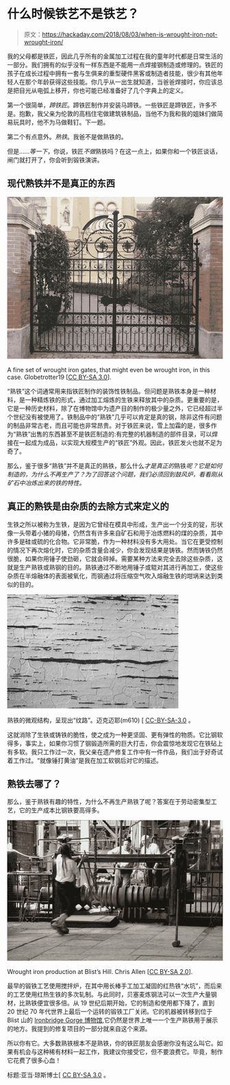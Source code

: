 # 什么时候铁艺不是铁艺？

> 原文：<https://hackaday.com/2018/08/03/when-is-wrought-iron-not-wrought-iron/>

我的父母都是铁匠，因此几乎所有的金属加工过程在我的童年时代都是日常生活的一部分。我们拥有的似乎没有一样东西是不能用一点焊接钢制造或修理的。铁匠的孩子在成长过程中拥有一套与生俱来的重型硬件黑客或制造者技能，很少有其他年轻人在那个年龄获得这些技能。你几乎从一出生就知道，当爸爸焊接时，你应该总是把目光从电弧上移开，你也可能已经准备好了几个字典上的定义。

第一个很简单，*蹄铁匠*。蹄铁匠制作并安装马蹄铁。一些铁匠是蹄铁匠，许多不是。抱歉，我父亲为伦敦的高档住宅做建筑铁制品，当他不为我和我的姐妹们做简易玩具时，他不为马做鞋钉。下一题。

第二个有点意外。*熟铁*。我爸不是做熟铁的。

但是……*等一下*，你说，铁匠*不做*熟铁吗？在这一点上，如果你和一个铁匠谈话，闸门就打开了，你会听到锻铁演讲。

## 现代熟铁并不是真正的东西

[![A fine set of wrought iron gates, that might even be wrought iron, in this case. Globetrotter19 [CC BY-SA 3.0].](img/b339bf3be0df19b618910840dd76ed63.png)](https://hackaday.com/wp-content/uploads/2018/06/1280px-county_hall_wrought_iron_gate_2017_nyc3adregyhc3a1za.jpg)

A fine set of wrought iron gates, that might even be wrought iron, in this case. Globetrotter19 [[CC BY-SA 3.0](https://commons.wikimedia.org/wiki/File:County_Hall,_wrought_iron_gate,_2017_Ny%C3%ADregyh%C3%A1za.jpg)].

“熟铁”这个词通常用来指铁匠制作的装饰性铁制品。但问题是熟铁本身是一种材料，是一种精炼铁的形式，通过加工熔炼的生铁来释放其中的杂质。更重要的是，它是一种历史材料，除了在博物馆中为遗产目的制作的极少量之外，它已经超过半个世纪没有被使用了。铁制品中的“熟铁”几乎可以肯定是真的钢，除非这件有问题的制品非常古老，而且可能也非常昂贵。对于铁匠来说，雪上加霜的是，很多作为“熟铁”出售的东西甚至不是铁匠制造的:有完整的机器制造的部件目录，可以焊接在一起成为成品，以实现大规模生产的“铁匠”外观。因此，铁匠发火也就不足为奇了。

那么，鉴于很多“熟铁”并不是真正的熟铁，那么什么*才是真正的*熟铁*呢？它是如何制造的，为什么不再生产了？为了回答这个问题，我们必须回到鼓风炉，看看刚从矿石中冶炼出来的铁的特性。*

## 真正的熟铁是由杂质的去除方式来定义的

生铁之所以被称为生铁，是因为它曾经在模具中形成，生产出一个分支的锭，形状像一头带着小猪的母猪，仍然含有许多来自矿石和用于冶炼燃料的煤的杂质，其中许多是硅或硫的化合物。它非常脆，作为一种材料没有多大用处。当它在更受控制的情况下再次熔化时，它的杂质含量会减少，你会发现结果是铸铁。然而铸铁仍然很脆，如果你用锤子使劲砸，它就会碎掉。需要某种方法来完全去除这些杂质，这就是生产熟铁或熟钢的目的。熟铁通过不断地用锤子或辊对其进行再加工，使这些杂质在半熔融体的表面被氧化，而钢通过将压缩空气吹入熔融生铁的坩埚来达到类似的目的。

[![The microstructure of wrought iron, showing the "grain". Mike Meier (m610) [CC-BY-SA-3.0].](img/a987bc30e5d716a7ce1b8587b78ff324.png)](https://hackaday.com/wp-content/uploads/2018/06/a231_-_optical_micrograph_of_wrought_iron.jpg) 

熟铁的微观结构，呈现出“纹路”。迈克迈耶(m610) [ [CC-BY-SA-3.0](https://commons.wikimedia.org/wiki/File:A231_-_Optical_micrograph_of_wrought_iron.jpg) 。

这就消除了生铁或铸铁的脆性，使之成为一种更坚固、更有弹性的物质。它比钢软得多，事实上，如果你习惯了钢锻造所需的巨大打击，你会震惊地发现它在铁砧上有多软。我只工作过一次，我父亲在遗产修复工作中有一件作品，我们出于好奇试着工作过。“就像锤打黄油”是我在加工软钢后对它的描述。

## 熟铁去哪了？

那么，鉴于熟铁有趣的特性，为什么不再生产熟铁了呢？答案在于劳动密集型工艺，它的生产成本比钢铁要高得多。

[![Wrought iron production at Blist's Hill. Chris Allen [CC BY-SA 2.0].](img/33cfa18d27b20596a4f4dea0e608e50c.png)](https://hackaday.com/wp-content/uploads/2018/06/3070406_819f4435.jpg)

Wrought iron production at Blist’s Hill. Chris Allen [[CC BY-SA 2.0](http://www.geograph.org.uk/photo/3070406)].

最早的锻铁工艺使用搅拌炉，在其中用长棒手工加工凝固的红热铁“水坑”，而后来的工艺使用红热生铁的多次轧制。与此同时，贝塞麦炼钢法可以一次生产大量钢材，比熟铁便宜很多倍。从 19 世纪后期开始，它的制造和使用都下降了，直到 20 世纪 70 年代世界上最后一个运转的锻铁工厂关闭。它的机器被转移到位于 Blist 山的 [Ironbridge Gorge 博物馆](https://www.ironbridge.org.uk/),它仍然是世界上唯一一个生产熟铁用于展示的地方。我提到的修复项目的一部分就来自这个来源。

所以你有它。大多数熟铁根本不是熟铁，你的铁匠朋友会感谢你没有这么叫它。如果有机会与这种稀有材料一起工作，我建议你接受它，但不要浪费它。毕竟，制作它花费了很多心血！

标题:亚当·琼斯博士[ [CC BY-SA 3.0](https://commons.wikimedia.org/wiki/File:Detail_of_Doors_with_Wrought_Iron_Design_-_Marburg_-_Germany_-_02.jpg) 。